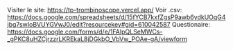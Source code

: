 Visiter le site: https://tp-trombinoscope.vercel.app/
Voir .csv: https://docs.google.com/spreadsheets/d/15fYCB7kxfZgsP9awb6ydkUOqG4jbg7swIoBVUYGVwJ0/edit?resourcekey#gid=610042587
Questionaire: https://docs.google.com/forms/d/e/1FAIpQLSeMWCs-_gPKC8uHZCjrzzrLKREkaL8jDGkbO_VbVw_POAe-gA/viewform
